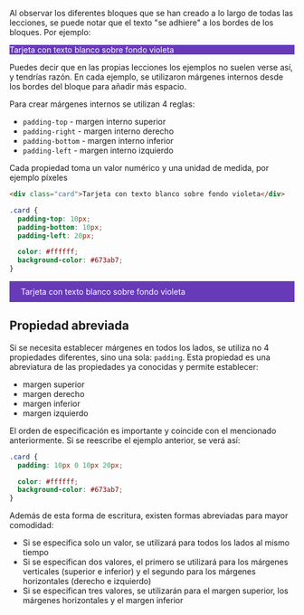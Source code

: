 
Al observar los diferentes bloques que se han creado a lo largo de todas las lecciones, se puede notar que el texto "se adhiere" a los bordes de los bloques. Por ejemplo:

<div class="hexlet-basics-example my-3 p-0" style="background-color: #673ab7;color: #fff;padding: 0!important;">
  Tarjeta con texto blanco sobre fondo violeta
</div>

Puedes decir que en las propias lecciones los ejemplos no suelen verse así, y tendrías razón. En cada ejemplo, se utilizaron márgenes internos desde los bordes del bloque para añadir más espacio.

Para crear márgenes internos se utilizan 4 reglas:

* `padding-top` - margen interno superior
* `padding-right` - margen interno derecho
* `padding-bottom` - margen interno inferior
* `padding-left` - margen interno izquierdo

Cada propiedad toma un valor numérico y una unidad de medida, por ejemplo píxeles

```html
<div class="card">Tarjeta con texto blanco sobre fondo violeta</div>
```

```css
.card {
  padding-top: 10px;
  padding-bottom: 10px;
  padding-left: 20px;

  color: #ffffff;
  background-color: #673ab7;
}
```

<div class="hexlet-basics-example my-3" style="background-color: #673ab7;color: #fff;padding: 10px 0 10px 20px!important;">
  Tarjeta con texto blanco sobre fondo violeta
</div>

## Propiedad abreviada

Si se necesita establecer márgenes en todos los lados, se utiliza no 4 propiedades diferentes, sino una sola: `padding`. Esta propiedad es una abreviatura de las propiedades ya conocidas y permite establecer:

* margen superior
* margen derecho
* margen inferior
* margen izquierdo

El orden de especificación es importante y coincide con el mencionado anteriormente. Si se reescribe el ejemplo anterior, se verá así:

```css
.card {
  padding: 10px 0 10px 20px;

  color: #ffffff;
  background-color: #673ab7;
}
```

Además de esta forma de escritura, existen formas abreviadas para mayor comodidad:

* Si se especifica solo un valor, se utilizará para todos los lados al mismo tiempo
* Si se especifican dos valores, el primero se utilizará para los márgenes verticales (superior e inferior) y el segundo para los márgenes horizontales (derecho e izquierdo)
* Si se especifican tres valores, se utilizarán para el margen superior, los márgenes horizontales y el margen inferior
